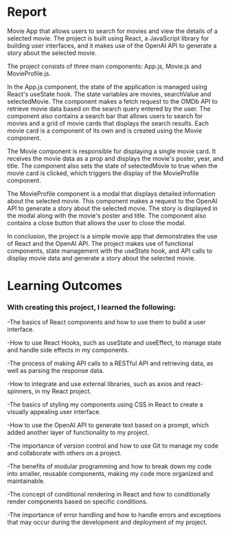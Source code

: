  # Report
 
 Movie App that allows users to search for movies and view the details of a selected movie. 
 The project is built using React, a JavaScript library for building user interfaces, 
 and it makes use of the OpenAI API to generate a story about the selected movie.

The project consists of three main components: App.js, Movie.js and MovieProfile.js.

In the App.js component, the state of the application is managed using React's useState hook. 
The state variables are movies, searchValue and selectedMovie. The component makes a fetch request 
to the OMDb API to retrieve movie data based on the search query entered by the user. 
The component also contains a search bar that allows users to search for movies and a grid of movie cards 
that displays the search results. Each movie card is a component of its own and is created using the Movie component.

The Movie component is responsible for displaying a single movie card. It receives the movie data as a prop and 
displays the movie's poster, year, and title. The component also sets the state of selectedMovie to true when the 
movie card is clicked, which triggers the display of the MovieProfile component.

The MovieProfile component is a modal that displays detailed information about the selected movie. 
This component makes a request to the OpenAI API to generate a story about the selected movie. 
The story is displayed in the modal along with the movie's poster and title. The component also contains a close button 
that allows the user to close the modal.

In conclusion, the project is a simple movie app that demonstrates the use of React and the OpenAI API. 
The project makes use of functional components, state management with the useState hook, 
and API calls to display movie data and generate a story about the selected movie.

# Learning Outcomes

### With creating this project, I learned the following:

-The basics of React components and how to use them to build a user interface.

-How to use React Hooks, such as useState and useEffect, to manage state and handle side effects in my components.

-The process of making API calls to a RESTful API and retrieving data, as well as parsing the response data.

-How to integrate and use external libraries, such as axios and react-spinners, in my React project.

-The basics of styling my components using CSS in React to create a visually appealing user interface.

-How to use the OpenAI API to generate text based on a prompt, which added another layer of functionality to my project.

-The importance of version control and how to use Git to manage my code and collaborate with others on a project.

-The benefits of modular programming and how to break down my code into smaller, reusable components, making my code more organized and maintainable.

-The concept of conditional rendering in React and how to conditionally render components based on specific conditions.

-The importance of error handling and how to handle errors and exceptions that may occur during the development and deployment of my project.

